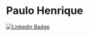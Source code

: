 # Paulo Henrique

[![Linkedin Badge](https://img.shields.io/badge/-PauloHenrique-blue?style=flat-square&logo=Linkedin&logoColor=white&link=https://www.linkedin.com/in/paulohenriquepm/)](https://www.linkedin.com/in/paulohenriquepm/) 
<!--
**paulohenriquepm/paulohenriquepm** is a ✨ _special_ ✨ repository because its `README.md` (this file) appears on your GitHub profile.

Here are some ideas to get you started:

- 🔭 I’m currently working on ...
- 🌱 I’m currently learning ...
- 👯 I’m looking to collaborate on ...
- 🤔 I’m looking for help with ...
- 💬 Ask me about ...
- 📫 How to reach me: ...
- 😄 Pronouns: ...
- ⚡ Fun fact: ...
-->
